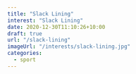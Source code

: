 ```yaml
---
title: "Slack Lining"
interest: "Slack Lining"
date: 2020-12-30T11:10:26+10:00
draft: true
url: "/slack-lining"
imageUrl: "/interests/slack-lining.jpg"
categories:
  - sport
---
```

